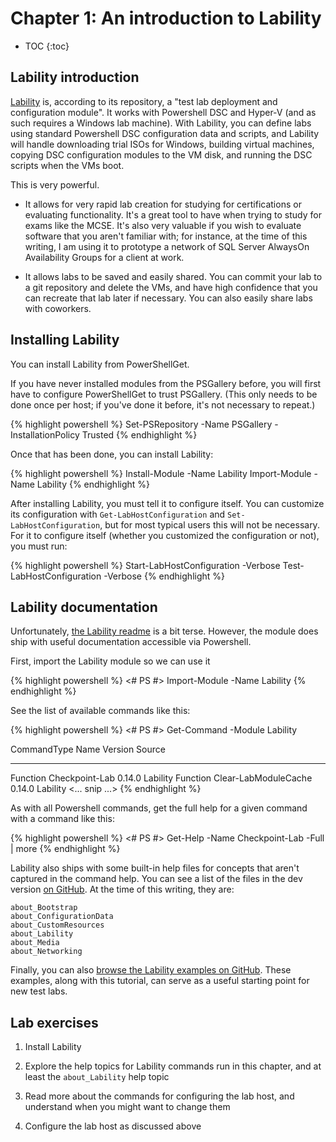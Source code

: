# Chapter 1: An introduction to Lability

* TOC
{:toc}

## Lability introduction

[Lability](https://github.com/VirtualEngine/Lability) is, according to its repository, a "test lab deployment and configuration module".
It works with Powershell DSC and Hyper-V (and as such requires a Windows lab machine).
With Lability, you can define labs using standard Powershell DSC configuration data and scripts,
and Lability will handle downloading trial ISOs for Windows,
building virtual machines,
copying DSC configuration modules to the VM disk,
and running the DSC scripts when the VMs boot.

This is very powerful.

 -  It allows for very rapid lab creation for studying for certifications or evaluating functionality.
    It's a great tool to have when trying to study for exams like the MCSE.
    It's also very valuable if you wish to evaluate software that you aren't familiar with;
    for instance, at the time of this writing,
    I am using it to prototype a network of SQL Server AlwaysOn Availability Groups for a client at work.

 -  It allows labs to be saved and easily shared.
    You can commit your lab to a git repository and delete the VMs,
    and have high confidence that you can recreate that lab later if necessary.
    You can also easily share labs with coworkers.

## Installing Lability

You can install Lability from PowerShellGet.

If you have never installed modules from the PSGallery before,
you will first have to configure PowerShellGet to trust PSGallery.
(This only needs to be done once per host;
if you've done it before, it's not necessary to repeat.)

{% highlight powershell %}
Set-PSRepository -Name PSGallery -InstallationPolicy Trusted
{% endhighlight %}

Once that has been done, you can install Lability:

{% highlight powershell %}
Install-Module -Name Lability
Import-Module -Name Lability
{% endhighlight %}

After installing Lability, you must tell it to configure itself.
You can customize its configuration with `Get-LabHostConfiguration` and `Set-LabHostConfiguration`,
but for most typical users this will not be necessary.
For it to configure itself (whether you customized the configuration or not), you must run:

{% highlight powershell %}
Start-LabHostConfiguration -Verbose
Test-LabHostConfiguration -Verbose
{% endhighlight %}

## Lability documentation

Unfortunately, [the Lability readme](https://github.com/VirtualEngine/Lability/blob/dev/Readme.md) is a bit terse.
However, the module does ship with useful documentation accessible via Powershell.

First, import the Lability module so we can use it

{% highlight powershell %}
<# PS #> Import-Module -Name Lability
{% endhighlight %}

See the list of available commands like this:

{% highlight powershell %}
<# PS #> Get-Command -Module Lability

CommandType     Name                                               Version    Source
-----------     ----                                               -------    ------
Function        Checkpoint-Lab                                     0.14.0     Lability
Function        Clear-LabModuleCache                               0.14.0     Lability
<... snip ...>
{% endhighlight %}

As with all Powershell commands,
get the full help for a given command with a command like this:

{% highlight powershell %}
<# PS #> Get-Help -Name Checkpoint-Lab -Full | more
{% endhighlight %}

Lability also ships with some built-in help files for concepts that aren't captured in the command help.
You can see a list of the files in the dev version [on GitHub](https://github.com/VirtualEngine/Lability/tree/dev/en-US).
At the time of this writing, they are:

    about_Bootstrap
    about_ConfigurationData
    about_CustomResources
    about_Lability
    about_Media
    about_Networking

Finally, you can also [browse the Lability examples on GitHub](https://github.com/VirtualEngine/Lability/tree/dev/Examples).
These examples, along with this tutorial,
can serve as a useful starting point for new test labs.

## Lab exercises

1.  Install Lability

2.  Explore the help topics for Lability commands run in this chapter,
    and at least the `about_Lability` help topic

3.  Read more about the commands for configuring the lab host,
    and understand when you might want to change them

4.  Configure the lab host as discussed above
